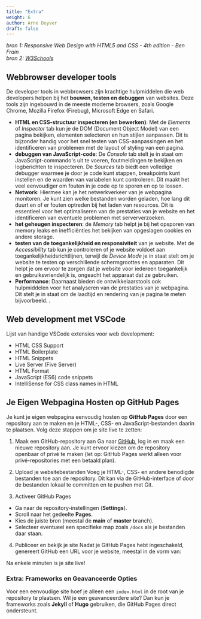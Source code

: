 ```yaml
---
title: "Extra"
weight: 6
author: Arne Duyver
draft: false
---
```


_bron 1: Responsive Web Design with HTML5 and CSS - 4th edition - Ben Frain_</br>
_bron 2: [W3Schools](https://www.w3schools.com/html/default.asp)_

## Webbrowser developer tools

De developer tools in webbrowsers zijn krachtige hulpmiddelen die web developers helpen bij het **bouwen, testen en debuggen** van websites. Deze tools zijn ingebouwd in de meeste moderne browsers, zoals Google Chrome, Mozilla Firefox (Firebug), Microsoft Edge en Safari.
- **HTML en CSS-structuur inspecteren (en bewerken)**: Met de _Elements_ of _Inspector_ tab kun je de DOM (Document Object Model) van een pagina bekijken, elementen selecteren en hun stijlen aanpassen. Dit is bijzonder handig voor het snel testen van CSS-aanpassingen en het identificeren van problemen met de layout of styling van een pagina. 
- **debuggen van JavaScript-code**: De _Console_ tab stelt je in staat om JavaScript-commando's uit te voeren, foutmeldingen te bekijken en logberichten te inspecteren. De _Sources_ tab biedt een volledige debugger waarmee je door je code kunt stappen, breakpoints kunt instellen en de waarden van variabelen kunt controleren. Dit maakt het veel eenvoudiger om fouten in je code op te sporen en op te lossen.
- **Network**: Hiermee kan je het netwerkverkeer van je webpagina monitoren. Je kunt zien welke bestanden worden geladen, hoe lang dit duurt en of er fouten optreden bij het laden van resources. Dit is essentieel voor het optimaliseren van de prestaties van je website en het identificeren van eventuele problemen met serververzoeken.
- **het geheugen inspecteren**: de _Memory_ tab helpt je bij het opsporen van memory leaks en inefficiënties het bekijken van opgeslagen cookies en andere storage.
- **testen van de toegankelijkheid en responsiviteit** van je website. Met de _Accessibility_ tab kun je controleren of je website voldoet aan toegankelijkheidsrichtlijnen, terwijl de _Device Mode_ je in staat stelt om je website te testen op verschillende schermgroottes en apparaten. Dit helpt je om ervoor te zorgen dat je website voor iedereen toegankelijk en gebruiksvriendelijk is, ongeacht het apparaat dat ze gebruiken.
- **Performance**: Daarnaast bieden de ontwikkelaarstools ook hulpmiddelen voor het analyseren van de prestaties van je webpagina. Dit stelt je in staat om de laadtijd en rendering van je pagina te meten bijvoorbeeld.
.

## Web development met VSCode
Lijst van handige VSCode extensies voor web development:
- HTML CSS Support
- HTML Boilerplate
- HTML Snippets
- Live Server (Five Server)
- HTML Format
- JavaScript (ES6) code snippets
- IntelliSense for CSS class names in HTML

## Je Eigen Webpagina Hosten op GitHub Pages

Je kunt je eigen webpagina eenvoudig hosten op **GitHub Pages** door een repository aan te maken en je HTML-, CSS- en JavaScript-bestanden daarin te plaatsen. Volg deze stappen om je site live te zetten:

1. Maak een GitHub-repository aan
Ga naar [GitHub](https://github.com), log in en maak een nieuwe repository aan. Je kunt ervoor kiezen om de repository openbaar of privé te maken (let op: GitHub Pages werkt alleen voor privé-repositories met een betaald plan).

2. Upload je websitebestanden
Voeg je HTML-, CSS- en andere benodigde bestanden toe aan de repository. Dit kan via de GitHub-interface of door de bestanden lokaal te committen en te pushen met Git.

3. Activeer GitHub Pages
  - Ga naar de repository-instellingen (**Settings**).
  - Scroll naar het gedeelte **Pages**.
  - Kies de juiste bron (meestal de **main** of **master** branch).
  - Selecteer eventueel een specifieke map zoals `/docs` als je bestanden daar staan.

4. Publiceer en bekijk je site
Nadat je GitHub Pages hebt ingeschakeld, genereert GitHub een URL voor je website, meestal in de vorm van:


Na enkele minuten is je site live!

### Extra: Frameworks en Geavanceerde Opties
Voor een eenvoudige site hoef je alleen een `index.html` in de root van je repository te plaatsen. Wil je een geavanceerdere site? Dan kun je frameworks zoals **Jekyll** of **Hugo** gebruiken, die GitHub Pages direct ondersteunt.


<!-- ## Extra tips and tricks

1. Alles is een Box in HTML (Box-model). In de mozilla firefox browser kan je live veranderingen aanbrengen aan.
<img src="/img/margin_padding.png" alt="drawing" style="max-height: 10rem;"/>

2. Je kan CSS variabelen overschrijven door van het Cascading-principe gebruik te maken. Dit wordt vooral handig wanneer we transitions bekijken in Advanced CSS

3. Je kan CSS variabelen in andere CSS variabelen gebruiken.

4. Je kan in de Calc-functie (CSS) verschillende units door elkaar gebruiken.

5. Je kan een counter gebruiken om eigen hoofdingen te specialiseren.

6. Je kan de `focus-within` pseudo klasse gebruiken om rechtstreeks te interageren met content in een dropdown menu.

7. Plaats meerdere variabelen in een object wanneer je ze `console.log()`-ed om de namen van de variabelen weer te geven.

8. Gebruik de `console.table()` functie om meerdere dezelfde objecten in een lijst overzichtelijk te loggen.

9. Gebruik `%c` in een log-statement om CSS stylin toe te passen.

10. Gebruik `console.trace()` binnenin een functie om ook de hele stack trace te loggen.

11. Maak gebruik van de backtick \` notatie in Strings om eenvoudig variabelen toe te voegen.


## Extra opdracht
Bestudeer grondig de webpagina die gegenereerd wordt door intellij wanneer je testen uitvoert. Gebruik je eigen skills om nu een kopie te maken van deze webpagina, zonder naar de broncode te gaan kijken. Maak een eigen JSON-object aan waar de informatie van de testen inzit die je dan uitleest met JavaScript om de content van je webpagina dynamisch te genereren. <a href="https://github.com/KULeuven-Diepenbeek/fsweb-course/blob/main/static/files/frontendExercise.zip">file</a>

## Opgaven

1. Doe de [HTML exercises](https://www.w3schools.com/html/exercise.asp) op w3schools.com
2. Doe de [CSS exercises](https://www.w3schools.com/css/exercise.asp) op w3schools.com
3. Doe de [JavaScript exercises](https://www.w3schools.com/js/exercise_js.asp?filename=exercise_js_variables1) op w3schools.com -->